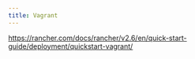 ```yaml
---
title: Vagrant
---
```


https://rancher.com/docs/rancher/v2.6/en/quick-start-guide/deployment/quickstart-vagrant/